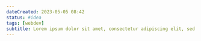 ```yaml
---
dateCreated: 2023-05-05 08:42
status: #idea
tags: [webdev]
subtitle: Lorem ipsum dolor sit amet, consectetur adipiscing elit, sed do eiusmod tempor incididunt ut labore et dolore magna aliqua.
---
```


